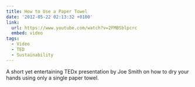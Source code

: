 ```yaml
---
title: How to Use a Paper Towel
date: '2012-05-22 02:13:32 +0100'
link:
  url: https://www.youtube.com/watch?v=2FMBSblpcrc
  embed: video
tags:
  - Video
  - TED
  - Sustainability
---
```

A short yet entertaining TEDx presentation by Joe Smith on how to dry your hands using only a single paper towel.
